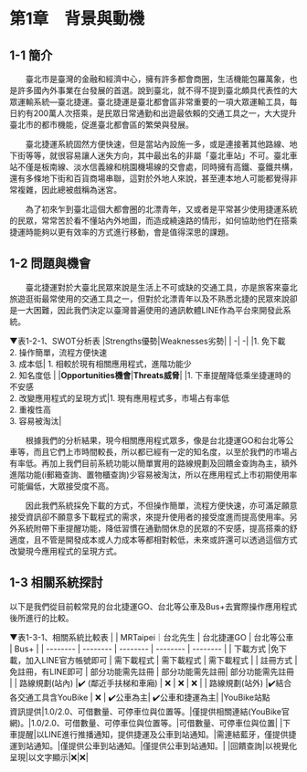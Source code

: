 # 第1章　背景與動機
## 1-1 簡介
&emsp;&emsp;臺北市是臺灣的金融和經濟中心，擁有許多都會商圈，生活機能包羅萬象，也是許多國內外事業在台發展的首選。說到臺北，就不得不提到臺北頗具代表性的大眾運輸系統—臺北捷運。臺北捷運是臺北都會區非常重要的一項大眾運輸工具，每日約有200萬人次搭乘，是民眾日常通勤和出遊最依賴的交通工具之一，大大提升臺北市的都市機能，促進臺北都會區的繁榮與發展。

&emsp;&emsp;臺北捷運系統固然方便快速，但是當站內設施一多，或是連接著其他路線、地下街等等，就很容易讓人迷失方向，其中最出名的非屬「臺北車站」不可。臺北車站不僅是板南線、淡水信義線和桃園機場線的交會處，同時擁有高鐵、臺鐵共構，還有多條地下街和百貨商場串聯，這對於外地人來說，甚至連本地人可能都覺得非常複雜，因此總被戲稱為迷宮。

&emsp;&emsp;為了初來乍到臺北這個大都會圈的北漂青年，又或者是平常甚少使用捷運系統的民眾，常常苦於看不懂站內外地圖，而造成繞遠路的情形，如何協助他們在搭乘捷運時能夠以更有效率的方式進行移動，會是值得深思的課題。


## 1-2 問題與機會
&emsp;&emsp;臺北捷運對於大臺北民眾來說是生活上不可或缺的交通工具，亦是旅客來臺北旅遊逛街最常使用的交通工具之一，但對於北漂青年以及不熟悉北捷的民眾來說卻是一大困難，因此我們決定以臺灣普遍使用的通訊軟體LINE作為平台來開發此系統。

▼表1-2-1、SWOT分析表
|Strengths優勢|Weaknesses劣勢|
| -| -| 
|1. 免下載<br/> 2. 操作簡單，流程方便快速<br/> 3. 成本低| 1. 相較於現有相關應用程式，進階功能少<br/> 2. 知名度低  |
|**Opportunities機會**|**Threats威脅**|
|1. 下車提醒降低乘坐捷運時的不安感 <br/>2. 改變應用程式的呈現方式|1. 現有應用程式多，市場占有率低<br/>  2. 重複性高<br/> 3. 容易被淘汰|


&emsp;&emsp;根據我們的分析結果，現今相關應用程式眾多，像是台北捷運GO和台北等公車等，而且它們上市時間較長，所以都已經有一定的知名度，以至於我們的市場占有率低。再加上我們目前系統功能以簡單實用的路線規劃及回饋金查詢為主，額外進階功能(i郵箱查詢、置物櫃查詢)少容易被淘汰，所以在應用程式上市初期使用率可能偏低，大眾接受度不高。

&emsp;&emsp;因此我們系統採免下載的方式，不但操作簡單，流程方便快速，亦可滿足願意接受資訊卻不願意多下載程式的需求，來提升使用者的接受度進而提高使用率。另外系統附帶下車提醒功能，降低習慣在通勤間休息的民眾的不安感，提高搭乘的舒適度，且不管是開發成本或人力成本等都相對較低，未來或許還可以透過這個方式改變現今應用程式的呈現方式。


## 1-3 相關系統探討
以下是我們從目前較常見的台北捷運GO、台北等公車及Bus+去實際操作應用程式後所進行的比較。

▼表1-3-1、相關系統比較表
|  |  MRTaipei｜台北先生 | 台北捷運GO | 台北等公車 | Bus+ |
| -------- | -------- | -------- | -------- | -------- |
| 下載方式 |免下載，加入LINE官方帳號即可     | 需下載程式     | 需下載程式     | 需下載程式     |
| 註冊方式 |免註冊，有LINE即可 | 部分功能需先註冊  | 部分功能需先註冊| 部分功能需先註冊   |
| 路線規劃(站內) |✔️ (鄰近手扶梯和車廂) | ❌ | ❌ | ❌  |
| 路線規劃(站外) |✔️結合各交通工具含YouBike | ❌  | ✔️公車為主| ✔️公車和捷運為主|
|YouBike站點<br/>資訊提供|1.0/2.0、可借數量、可停車位與位置等。|僅提供相關連結(YouBike官網)。|1.0/2.0、可借數量、可停車位與位置等。|可借數量、可停車位與位置|
|下車提醒|以LINE進行推播通知，提供捷運及公車到站通知。|需連結藍牙，僅提供捷運到站通知。|僅提供公車到站通知。|僅提供公車到站通知。|
|回饋查詢|以視覺化呈現|以文字顯示|❌|❌|



